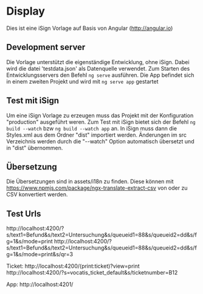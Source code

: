 # Display

Dies ist eine iSign Vorlage auf Basis von Angular (http://angular.io)

## Development server

Die Vorlage unterstützt die eigenständige Entwicklung, ohne iSign. Dabei wird die datei 'testdata.json' als Datenquelle verwendet.
Zum Starten des Entwicklungsservers den Befehl `ng serve` ausführen. Die App befindet sich in einem zweiten Projekt und wird mit `ng serve app` gestartet

## Test mit iSign

Um eine iSign Vorlage zu erzeugen muss das Projekt mit der Konfiguration "production" ausgeführt weren. Zum Test mit iSign bietet sich der Befehl `ng build --watch` bzw `ng build --watch app` an.
In iSign muss dann die Styles.xml aus dem Ordner "dist" importiert werden. Änderungen im src Verzeichnis werden durch die "--watch" Option automatisch übersetzt und in "dist" übernommen.

## Übersetzung

Die Übersetzungen sind in assets/i18n zu finden. Diese können mit https://www.npmjs.com/package/ngx-translate-extract-csv von oder zu CSV konvertiert werden.

## Test Urls

http://localhost:4200/?s/text1=Befund&s/text2=Untersuchung&s/queueid1=88&s/queueid2=dd&s/fg=1&s/mode=print
http://localhost:4200/?s/text1=Befund&s/text2=Untersuchung&s/queueid1=88&s/queueid2=dd&s/fg=1&s/mode=print&s/qr=3

Ticket:
http://localhost:4200/(print:ticket)?view=print
http://localhost:4200/?s=vocatis_ticket_default&s/ticketnumber=B12

App:
http://localhost:4201/
